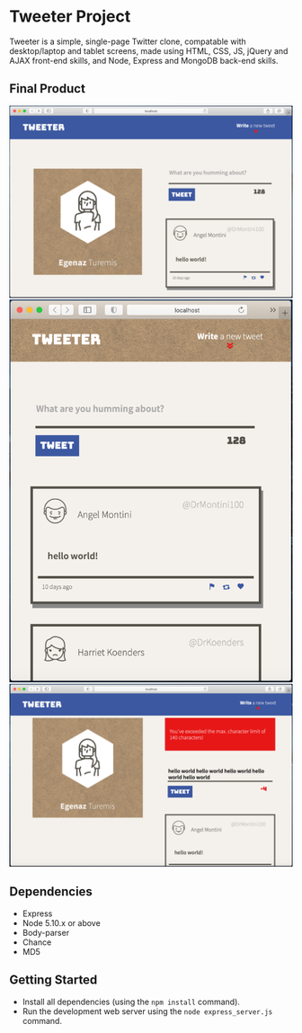 # Tweeter Project

Tweeter is a simple, single-page Twitter clone, compatable with desktop/laptop and tablet screens, made using HTML, CSS, JS, jQuery and AJAX front-end skills, and Node, Express and MongoDB back-end skills.

## Final Product

!["Screenshot of the desktop/laptop version of main tweet page"](https://github.com/egenazturemis/tweeter/blob/master/docs/desktop-view-main.png)
!["Screenshot of the tablet view of tweets section"](https://github.com/egenazturemis/tweeter/blob/master/docs/tablet-view-tweets-section.png)
!["Screenshot of the desktop/laptop view of long tweet alert"](https://github.com/egenazturemis/tweeter/blob/master/docs/desktop-view-over-limit-alert.png)

## Dependencies

- Express
- Node 5.10.x or above
- Body-parser
- Chance
- MD5

## Getting Started

- Install all dependencies (using the `npm install` command).
- Run the development web server using the `node express_server.js` command.